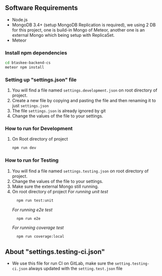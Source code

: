 ## Software Requirements
- Node.js 
- MongoDB 3.4+ (setup MongoDB Replication is required), we using 2 DB for this project, one is build-in Mongo of Meteor, another one is an external Mongo which being setup with ReplicaSet. 
- Meteor

### Install npm dependencies 

```bash
cd btaskee-backend-cs
meteor npm install
```

### Setting up "settings.json" file
1.  You will find a file named `settings.development.json` on root directory of project.
2.  Create a new file by copying and pasting the file and then renaming it to just `settings.json`
3.  The file `settings.json` is already ignored by git
4.  Change the values of the file to your settings.

### How to run for Development
1. On Root directory of project
    ```bash
    npm run dev
    ```
### How to run for Testing
1.  You will find a file named `settings.testing.json` on root directory of project.
2.  Change the values of the file to your settings.
3.  Make sure the external Mongo still running.
4.  On root directory of project
   *For running unit test*
      ```bash 
        npm run test:unit 
    ```
    *For running e2e test*
      ```bash 
        npm run e2e 
    ```
    *For running coverage test*
      ```bash 
        npm run coverage:local 
    ```

## About "settings.testing-ci.json"
- We use this file for run CI on GitLab, make sure the `setting.testing-ci.json` always updated with the `setting.test.json` file


